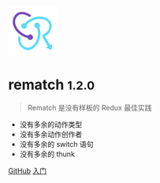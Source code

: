 ![logo](../../_media/icon.svg)

# rematch <small>1.2.0</small>

> Rematch 是没有样板的 Redux 最佳实践

- 没有多余的动作类型
- 没有多余动作创作者
- 没有多余的 switch 语句
- 没有多余的 thunk

[GitHub](https://github.com/rematch/rematch/)
[入门](/lang/zh-cn/README.md#Rematch)
